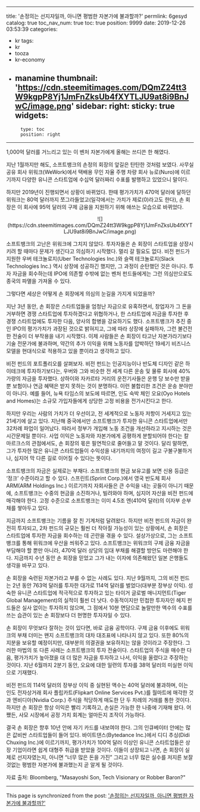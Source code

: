 
---
title: '손정의는 선지자일까, 아니면 평범한 자본가에 불과할까?'
permlink: 6gesyd
catalog: true
toc_nav_num: true
toc: true
position: 9999
date: 2019-12-26 03:53:39
categories:
- kr
tags:
- kr
- tooza
- kr-economy
- manamine
thumbnail: 'https://cdn.steemitimages.com/DQmZ24tt3W9kgpP8Yj1JmFnZksUb4fXYTLJU9at8i9BnJwC/image.png'
sidebar:
    right:
        sticky: true
widgets:
    -
        type: toc
        position: right
---


1,000억 달러를 거느리고 있는 이 벤처 자본가에게 올해는 쓰디쓴 한 해였다. 

지난 1월까지만 해도, 소프트뱅크의 손정의 회장의 앞길은 탄탄한 것처럼 보였다. 사무실 공유 회사 위워크(WeWork)에서 택배용 무인 자율 주행 차량 회사 뉴로(Nuro)에 이르기까지 다양한 유니콘 스타트업에 수십억 달러짜리 수표를 발행하고 있었으니 말이다.  

하지만 2019년이 진행되면서 상황이 바뀌었다. 한때 평가가치가 470억 달러에 달하던 위워크는 80억 달러까지 쪼그라들었고(일각에서는 가치가 제로(0)라고도 한다), 손 회장은 이 회사에 95억 달러의 구제 금융을 지원하기 위해 애쓰는 모습으로 바뀌었다.
 
<center>
![](https://cdn.steemitimages.com/DQmZ24tt3W9kgpP8Yj1JmFnZksUb4fXYTLJU9at8i9BnJwC/image.png)
</center>

소프트뱅크의 고난은 위워크에 그치지 않았다. 투자자들은 손 회장이 스타트업을 상장시키려 할 때마다 문제가 생긴다고 의심하기 시작했다. 멀리 갈 필요도 없다. 비전 펀드가 지원한 우버 테크놀로지(Uber Technologies Inc.)와 슬랙 테크놀로지(Slack Technologies Inc.) 역시 상장에 성공하긴 했지만, 그 과정이 순탄했던 것은 아니다. 투자 자금을 회수하는데 IPO에 의존할 수밖에 없는 벤처 펀드들에게는 그런 의심만으로도 종국의 파멸을 가져올 수 있다. 

그렇다면 세상은 어떻게 손 회장에게 의심의 눈길을 가지게 되었을까?  

지난 3년 동안, 손 회장은 스타트업들을 엄청난 자금으로 유혹하면서, 창업자가 그 돈을 거부하면 경쟁 스타트업에 투자하겠다고 위협하거나, 한 스타트업에 자금을 투자한 후 경쟁 스타트업에도 투자한 다음, 양사의 합병을 강요하기도 했다. 소프트뱅크가 추진 중인 IPO의 평가가치가 과장된 것으로 밝혀지고, 그에 따라 상장에 실패하자, 그런 불건전한 전술이 더 부작용을 내기 시작했다. 이제 사람들은 손 회장이 타고난 자본가라기보다 기술 전문가에 불과하며, 약간의 추가 이익을 위해 노동자를 압박하던 19세기 비즈니스 모델을 현대식으로 적용하고 있을 뿐이라고 생각하고 있다.  

비전 펀드의 포트폴리오를 살펴보자. 비전 펀드는 인공지능이나 반도체 디자인 같은 하이테크에 투자하기보다는, 우버와 그와 비슷한 전 세계 다른 운송 및 물류 회사에 40%가량의 자금을 투자했다. 상하이와 자카르타 거리의 운전기사들은 운행 당 보수만 받을 뿐 보험이나 연금 혜택은 받지 못하는 것이 분명하다. 이런 불합리한 조건은 운송 분야만이 아니다. 예를 들어, 뉴욕 타임스의 보도에 따르면, 인도 숙박 체인 오요(Oyo Hotels and Homes)는 소규모 가입자들에게 상당한 고정 비용을 전가시킨다고 한다.  

하지만 우리는 사람의 가치가 더 우선이고, 전 세계적으로 노동자 저항이 거세지고 있는 21세기에 살고 있다. 지난해 중국에서만 소프트뱅크가 투자한 유니콘 스타트업에서만 32차례 파업이 일어났다. 따라서 정부가 개입해 노동 조건을 개선하라고 지시하는 것은 시간문제일 뿐이다. 사업 이익은 노동자와 자본가에게 공평하게 분할되어야 한다는 칼 마르크스의 관점에서도, 손 회장의 몫은 필연적으로 줄어들고 말 것이다. 달리 말하면, 그가 투자한 많은 유니콘 스타트업들이 수익성을 내기까지의 여정이 길고 구불구불하거나, 심지어 막 다른 길로 이어질 수 있다는 뜻이다. 

소프트뱅크의 자금은 실제로는 부채다. 소프트뱅크의 현금 보유고를 보면 신용 등급은 ‘정크’ 수준이라고 할 수 있다. 스프린트(Sprint Corp.)에서 영국 반도체 회사 ARM(ARM Holdings Inc.) 이르기까지 자회사들은 큰 수익을 내는 곳들이 아니기 때문에, 소프트뱅크는 수중의 현금을 소진하거나, 빌려와야 하며, 심지어 자산을 비전 펀드에 매각해야 한다. 고정 수준으로 소프트뱅크는 이미 4.5조 엔(410억 달러)의 이자부 순부채를 쌓아두고 있다. 

지금까지 소프트뱅크는 기름을 잘 친 기계처럼 달려왔다. 하지만 비전 펀드의 자금이 완전히 투자되고, 2차 펀드의 규모는 훨씬 더 작아질 가능성이 있는 상황에서, 손 회장은 스타트업에 투자한 자금을 회수하는 데 곤란을 겪을 수 있다. 설상가상으로, 그는 소프트뱅크를 통해 위워크에 우산을 씌워주고 있다. 소프트뱅크는 위워크의 구제 금융 자금을 부담해야 할 뿐만 아니라, 470억 달러 상당의 임대 부채를 해결할 방안도 마련해야 한다. 지금까지 수년 동안 손 회장을 믿었고 그가 내는 이자에 의존해왔던 일본 은행들도 생각을 바꾸고 있다.  

손 회장을 숙련된 자본가라고 부를 수 없는 사례도 있다. 지난 9월까지, 그의 비전 펀드는 2년 동안 763억 달러를 투자한 대가로 114억 달러를 벌었다(대부분 장부상 이익). 성숙한 유니콘 스타트업에 적극적으로 투자하고 있는 타이거 글로벌 매니지먼트(Tiger Global Management)의 실적이 훨씬 더 낫다. 수동적이지만 민첩한 투자자인 헤지 펀드들은 실사 없이는 투자하지 않으며, 그 점에서 10분 면담으로 놀랄만한 액수의 수표를 쓰는 습관이 있는 손 회장보다 더 현명한 투자자일 수 있다.  

손 회장이 무엇보다 잘하는 것이 있다면, 바로 금융 공학이다. 구제 금융 이후에도 위워크의 부채 더미는 왠지 소프트뱅크의 대차 대조표에 나타나지 않고 있다. 또한 80%의 지분을 보유할 예정이지만, 대부분의 의결권을 보유하지는 않을 것이라고 주장한다. 그러한 마법의 또 다른 사례는 소프트뱅크의 투자 전술이다. 스타트업의 주식을 매수한 다음, 평가가치가 높아졌을 대 더 많은 자금을 투자하고 나서, 이익을 올렸다고 주장하는 것이다. 지난 6월까지 2분기 동안, 오요에 대한 일련의 투자를 38억 달러의 미실현 이익으로 기재했다. 

비전 펀드의 114억 달러의 장부상 이익 중 실현된 액수는 40억 달러에 불과하며, 이는 인도 전자상거래 회사 플립카트(Flipkart Online Services Pvt.)를 월마트에 매각한 것과 엔비디아(Nvidia Corp.) 주식을 적당하게 매도한 단 두 차례의 거래를 통한 것이다. 하지만 손 회장은 항상 이익은 빨리 기록하고, 손실은 가능한 한 나중에 기재해 왔다. 어쨌든, 사모 시장에서 공정 가치 회계는 얼마든지 조작이 가능하다.  

결국 손 회장은 향후 10년 안에 자기 카드를 내보여야 한다. 그의 인큐베이터 안에는 많은 값비싼 스타트업들이 들어 있다. 바이트댄스(Bytedance Inc.)에서 디디 추싱(Didi Chuxing Inc.)에 이르기까지, 평가가치가 100억 달러 이상인 유니콘 스타트업들은 상장 기업이라면 쉽게 대형주 취급을 받았을 것이다. 이들이 상장되고 나면, 손 회장이 실제로 선지자였는지, 아니면 “너무 많은 돈을 가진” 그리고 너무 많은 실수를 저지른 보잘것없는 평범한 자본가에 불과했는지 곧 알게 될 것이다. 

자료 출처: Bloomberg, "Masayoshi Son, Tech Visionary or Robber Baron?"

- - -

This page is synchronized from the post: ['손정의는 선지자일까, 아니면 평범한 자본가에 불과할까?'](https://steemit.com/@pius.pius/6gesyd)
